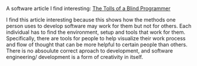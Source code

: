 A software article I find interesting: [The Tolls of a Blind Programmer](https://www.parhamdoustdar.com/2016/04/03/tools-of-blind-programmer/)

<p> I find this article interesting because this shows how the methods one person uses to develop software may work for them but not for others. Each individual has to find the environment, setup and tools that work for them. Specifically, there are tools for people to help visualize their work process and flow of thought that can be more helpful to certain people than others. There is no absoulute correct aproach to development, and software engineering/ development is a form of creativity in itself. </p>